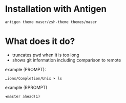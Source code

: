 # Installation with Antigen

```
antigen theme maser/zsh-theme themes/maser
```

# What does it do?

- truncates pwd when it is too long
- shows git information including comparison to remote

example (PROMPT):

```
…ions/Completion/Unix ➤ ls
```

example (RPROMPT)

```
✚master ahead(1)
```
